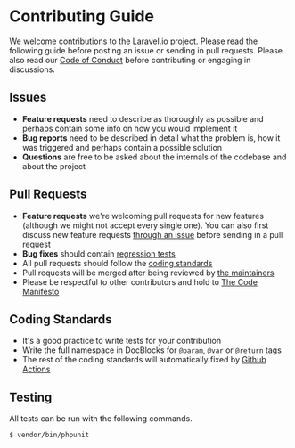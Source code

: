 # Contributing Guide

We welcome contributions to the Laravel.io project. Please read the following guide before posting an issue or sending
in pull requests. Please also read our [Code of Conduct](CODE_OF_CONDUCT.md) before contributing or engaging in
discussions.

## Issues

- **Feature requests** need to describe as thoroughly as possible and perhaps contain some info on how you would implement it
- **Bug reports** need to be described in detail what the problem is, how it was triggered and perhaps contain a possible solution
- **Questions** are free to be asked about the internals of the codebase and about the project

## Pull Requests

- **Feature requests** we're welcoming pull requests for new features (although we might not accept every single one). You can also first discuss new feature requests [through an issue](https://github.com/laravelio/laravel.io/issues/new) before sending in a pull request
- **Bug fixes** should contain [regression tests](https://laracasts.com/lessons/regression-testing)
- All pull requests should follow the [coding standards](#coding-standards)
- Pull requests will be merged after being reviewed by [the maintainers](README.md#maintainers)
- Please be respectful to other contributors and hold to [The Code Manifesto](http://codemanifesto.com/)

## Coding Standards

- It's a good practice to write tests for your contribution
- Write the full namespace in DocBlocks for `@param`, `@var` or `@return` tags
- The rest of the coding standards will automatically fixed by [Github Actions](https://github.com/laravelio/paste.laravel.io/actions)

## Testing

All tests can be run with the following commands.

    $ vendor/bin/phpunit
